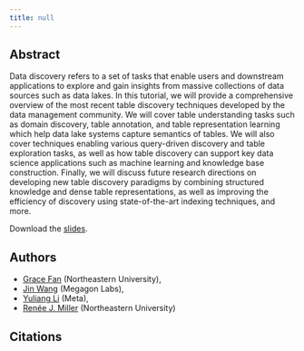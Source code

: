 ```yaml
---
title: null
---
```


Abstract
--------

Data discovery refers to a set of tasks that enable users and downstream applications to explore and gain insights from massive collections of data sources such as data lakes. In this tutorial, we will provide a comprehensive overview of the most recent table discovery techniques developed by the data management community. We will cover table understanding tasks such as domain discovery, table annotation, and table representation learning which help data lake systems capture semantics of tables. We will also cover techniques enabling various query-driven discovery and table exploration tasks, as well as how table discovery can support key data science applications such as machine learning and knowledge base construction. Finally, we will discuss future research directions on developing new table discovery paradigms by combining structured knowledge and dense table representations, as well as improving the efficiency of discovery using state-of-the-art indexing techniques, and more.

Download the [slides]().

Authors
-------

* [Grace Fan](https://gracefan2020.github.io/) (Northeastern University), 
* [Jin Wang](https://www.jinwang18.net/) (Megagon Labs), 
* [Yuliang Li](https://oi02lyl.github.io/) (Meta), 
* [Renée J. Miller](https://www.khoury.northeastern.edu/people/renee-miller/) (Northeastern University)

Citations
---------
<!-- <script src="https://bibbase.org/show?bib=https%3A%2F%2Fgithub.com%2FRJMillerLab%2Fdata-lake-tutorial-slides%2Fraw%2Fmaster%2Fcitations.bib&jsonp=1"></script> -->
